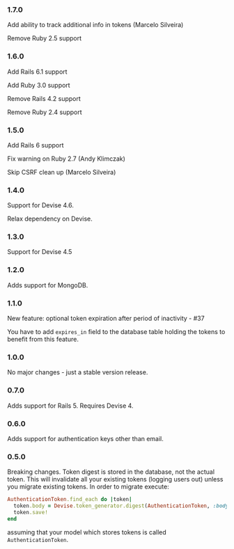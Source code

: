 ### 1.7.0

Add ability to track additional info in tokens (Marcelo Silveira)

Remove Ruby 2.5 support

### 1.6.0

Add Rails 6.1 support

Add Ruby 3.0 support

Remove Rails 4.2 support

Remove Ruby 2.4 support

### 1.5.0

Add Rails 6 support

Fix warning on Ruby 2.7 (Andy Klimczak)

Skip CSRF clean up (Marcelo Silveira)

### 1.4.0

Support for Devise 4.6.

Relax dependency on Devise.

### 1.3.0

Support for Devise 4.5

### 1.2.0

Adds support for MongoDB.

### 1.1.0

New feature: optional token expiration after period of inactivity - #37

You have to add `expires_in` field to the database table holding the tokens
to benefit from this feature.

### 1.0.0

No major changes - just a stable version release.

### 0.7.0

Adds support for Rails 5. Requires Devise 4.

### 0.6.0

Adds support for authentication keys other than email.

### 0.5.0

Breaking changes. Token digest is stored in the database, not the actual token. This will invalidate all your existing tokens (logging users out) unless you migrate existing tokens. In order to migrate execute:

```ruby
AuthenticationToken.find_each do |token|
  token.body = Devise.token_generator.digest(AuthenticationToken, :body, token.body)
  token.save!
end
```

assuming that your model which stores tokens is called ```AuthenticationToken```.

